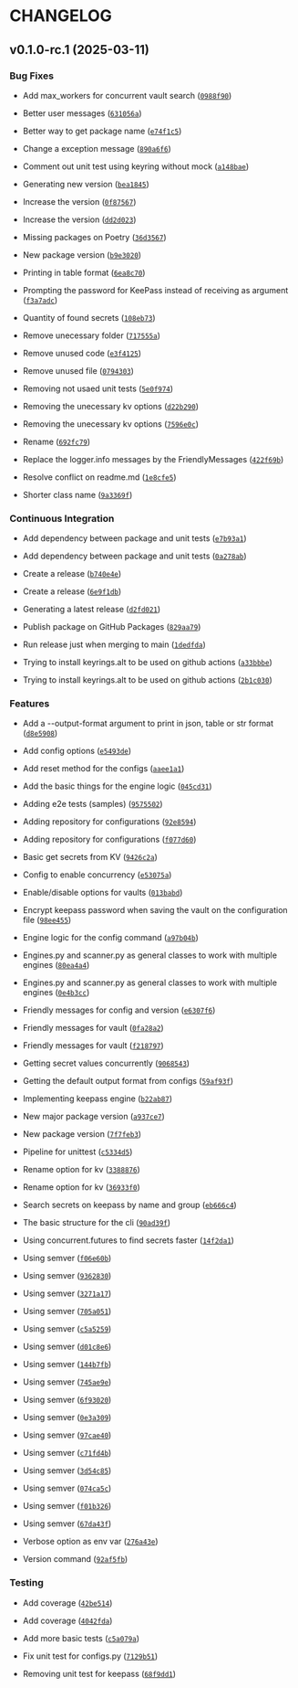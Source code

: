 # CHANGELOG


## v0.1.0-rc.1 (2025-03-11)

### Bug Fixes

- Add max_workers for concurrent vault search
  ([`0988f90`](https://github.com/gabrielrih/VaultScan/commit/0988f90478677c026f99b2d96628d3a43109e427))

- Better user messages
  ([`631056a`](https://github.com/gabrielrih/VaultScan/commit/631056a4bffc3684f8ca31874672276e7473e5ef))

- Better way to get package name
  ([`e74f1c5`](https://github.com/gabrielrih/VaultScan/commit/e74f1c5ccd1c4d107505cc4b877174fc003955c0))

- Change a exception message
  ([`890a6f6`](https://github.com/gabrielrih/VaultScan/commit/890a6f6bcd774d946674e24bb02a9d192940afea))

- Comment out unit test using keyring without mock
  ([`a148bae`](https://github.com/gabrielrih/VaultScan/commit/a148bae237cc94b8786182842a0a5ed583ea03a9))

- Generating new version
  ([`bea1845`](https://github.com/gabrielrih/VaultScan/commit/bea1845bd1c619fce7b23fefa2f41992108bd453))

- Increase the version
  ([`0f87567`](https://github.com/gabrielrih/VaultScan/commit/0f875674ca2e611842021c1a77dd34f7cb948be8))

- Increase the version
  ([`dd2d023`](https://github.com/gabrielrih/VaultScan/commit/dd2d0237347bbfa0f5d405da02515e0e76538482))

- Missing packages on Poetry
  ([`36d3567`](https://github.com/gabrielrih/VaultScan/commit/36d35679bd435d4ecf5546a196328cc8c14cd6e7))

- New package version
  ([`b9e3020`](https://github.com/gabrielrih/VaultScan/commit/b9e3020bddd07d3662012dcdb35db8c7286076be))

- Printing in table format
  ([`6ea8c70`](https://github.com/gabrielrih/VaultScan/commit/6ea8c70b36c816cb5a92bdd9dc46fd6c16ed27de))

- Prompting the password for KeePass instead of receiving as argument
  ([`f3a7adc`](https://github.com/gabrielrih/VaultScan/commit/f3a7adcf0c3c6d8434cec534648c68231ea0a2ca))

- Quantity of found secrets
  ([`108eb73`](https://github.com/gabrielrih/VaultScan/commit/108eb7302bd0856e4cb06744224f7e3ddc16739b))

- Remove unecessary folder
  ([`717555a`](https://github.com/gabrielrih/VaultScan/commit/717555add72579b76408185f10507fa9e92b287c))

- Remove unused code
  ([`e3f4125`](https://github.com/gabrielrih/VaultScan/commit/e3f41255899046783e0fab175bc2f98416027b70))

- Remove unused file
  ([`0794303`](https://github.com/gabrielrih/VaultScan/commit/07943034bebf3d1ab5e4806dda99040b28fe622c))

- Removing not usaed unit tests
  ([`5e0f974`](https://github.com/gabrielrih/VaultScan/commit/5e0f974e7ad832fd9be91b01809266f85c225b5a))

- Removing the unecessary kv options
  ([`d22b290`](https://github.com/gabrielrih/VaultScan/commit/d22b290db05826436f07d41d9876c264805dd4f1))

- Removing the unecessary kv options
  ([`7596e0c`](https://github.com/gabrielrih/VaultScan/commit/7596e0c0d9acd61a581ded00d28306fc1c1978a3))

- Rename
  ([`692fc79`](https://github.com/gabrielrih/VaultScan/commit/692fc79068488e7c37404b1cd39f767e5d912dd4))

- Replace the logger.info messages by the FriendlyMessages
  ([`422f69b`](https://github.com/gabrielrih/VaultScan/commit/422f69b5c207c2146bf22bff0a050b70a1320450))

- Resolve conflict on readme.md
  ([`1e8cfe5`](https://github.com/gabrielrih/VaultScan/commit/1e8cfe5e6e0f26fb437dce4e1821a8e746060944))

- Shorter class name
  ([`9a3369f`](https://github.com/gabrielrih/VaultScan/commit/9a3369f4d17a029fa189c17ebaadb73d0c3aa81e))

### Continuous Integration

- Add dependency between package and unit tests
  ([`e7b93a1`](https://github.com/gabrielrih/VaultScan/commit/e7b93a10306c35fccedbd6aae22c20f263358ed3))

- Add dependency between package and unit tests
  ([`0a278ab`](https://github.com/gabrielrih/VaultScan/commit/0a278abaecfcebe6dc4e39d517aed0590c49c009))

- Create a release
  ([`b740e4e`](https://github.com/gabrielrih/VaultScan/commit/b740e4ec1cd745a2101582f5ed3f772b6093f6c2))

- Create a release
  ([`6e9f1db`](https://github.com/gabrielrih/VaultScan/commit/6e9f1dbaec7c4895c414a2193d3af30c180c43e7))

- Generating a latest release
  ([`d2fd021`](https://github.com/gabrielrih/VaultScan/commit/d2fd021fdb937a8758eda7ff23c0406ecc1a8e36))

- Publish package on GitHub Packages
  ([`829aa79`](https://github.com/gabrielrih/VaultScan/commit/829aa794f4ee36ca9fbb5e1fe0267ce9c7a82716))

- Run release just when merging to main
  ([`1dedfda`](https://github.com/gabrielrih/VaultScan/commit/1dedfdab0d634bac71f2cd714126307bbf3aace1))

- Trying to install keyrings.alt to be used on github actions
  ([`a33bbbe`](https://github.com/gabrielrih/VaultScan/commit/a33bbbe10bcd019eea5c94112a4a30514f303077))

- Trying to install keyrings.alt to be used on github actions
  ([`2b1c030`](https://github.com/gabrielrih/VaultScan/commit/2b1c0308b1920f9a7bf5d73e0e5c963041289410))

### Features

- Add a --output-format argument to print in json, table or str format
  ([`d8e5908`](https://github.com/gabrielrih/VaultScan/commit/d8e5908617b0f5eec82f57e844ff96687ea8f2cc))

- Add config options
  ([`e5493de`](https://github.com/gabrielrih/VaultScan/commit/e5493de48492c56527b18c8c6181271ed59e4615))

- Add reset method for the configs
  ([`aaee1a1`](https://github.com/gabrielrih/VaultScan/commit/aaee1a14396b1fb6941bf48a176935f9b6583097))

- Add the basic things for the engine logic
  ([`045cd31`](https://github.com/gabrielrih/VaultScan/commit/045cd31273cc1d015f5675f52292f0464e9cb491))

- Adding e2e tests (samples)
  ([`9575502`](https://github.com/gabrielrih/VaultScan/commit/957550211de55956781e1cd928a28ab7859d703a))

- Adding repository for configurations
  ([`92e8594`](https://github.com/gabrielrih/VaultScan/commit/92e8594561e504e70093800eb6315bf58ef0e5ab))

- Adding repository for configurations
  ([`f077d60`](https://github.com/gabrielrih/VaultScan/commit/f077d60d6224106dd5edb20fd74fb0f70bfd77b1))

- Basic get secrets from KV
  ([`9426c2a`](https://github.com/gabrielrih/VaultScan/commit/9426c2ae2ce073ace1d40817f886f091edc96dac))

- Config to enable concurrency
  ([`e53075a`](https://github.com/gabrielrih/VaultScan/commit/e53075a4c906de5e03d3a908fbb88ea59acaed50))

- Enable/disable options for vaults
  ([`013babd`](https://github.com/gabrielrih/VaultScan/commit/013babd649743cb9c411fe9c697efcdc631f7203))

- Encrypt keepass password when saving the vault on the configuration file
  ([`98ee455`](https://github.com/gabrielrih/VaultScan/commit/98ee455d6af315d15958b88d0512fb2fe7237a05))

- Engine logic for the config command
  ([`a97b04b`](https://github.com/gabrielrih/VaultScan/commit/a97b04b92c93b2de4a2cc3e1b451a004a04d5bae))

- Engines.py and scanner.py as general classes to work with multiple engines
  ([`80ea4a4`](https://github.com/gabrielrih/VaultScan/commit/80ea4a4f8635a911d2c822e08c7ec7cefa4f1e32))

- Engines.py and scanner.py as general classes to work with multiple engines
  ([`0e4b3cc`](https://github.com/gabrielrih/VaultScan/commit/0e4b3cc6eade0b6372659a3b55d4e48abda34111))

- Friendly messages for config and version
  ([`e6307f6`](https://github.com/gabrielrih/VaultScan/commit/e6307f6d8743b7127a24aaf42ecffe0adeeedfd8))

- Friendly messages for vault
  ([`0fa28a2`](https://github.com/gabrielrih/VaultScan/commit/0fa28a2f0dd4e58208cab8b98dcae2f988de236c))

- Friendly messages for vault
  ([`f218797`](https://github.com/gabrielrih/VaultScan/commit/f218797ff04bdae08734dae99ac7f95d952a1044))

- Getting secret values concurrently
  ([`9068543`](https://github.com/gabrielrih/VaultScan/commit/90685434a704747afe2e33038d06a548f4fb4482))

- Getting the default output format from configs
  ([`59af93f`](https://github.com/gabrielrih/VaultScan/commit/59af93fecf497ff8dbe392f6f7d58f9ea6df9dc0))

- Implementing keepass engine
  ([`b22ab87`](https://github.com/gabrielrih/VaultScan/commit/b22ab8728f676f9cf318389a89a67f26409e301d))

- New major package version
  ([`a937ce7`](https://github.com/gabrielrih/VaultScan/commit/a937ce7f6197db8587ac74b3e2f41f5e21e95e37))

- New package version
  ([`7f7feb3`](https://github.com/gabrielrih/VaultScan/commit/7f7feb3ce1a7668870ea93f2ebb4c081c220d1be))

- Pipeline for unittest
  ([`c5334d5`](https://github.com/gabrielrih/VaultScan/commit/c5334d54343670a258df15e6d5ccdf2b6a87d0a5))

- Rename option for kv
  ([`3388876`](https://github.com/gabrielrih/VaultScan/commit/33888764645ebf3c2847759af8ad9293582669dd))

- Rename option for kv
  ([`36933f0`](https://github.com/gabrielrih/VaultScan/commit/36933f060830a495a7325007e6ca05a650dc1170))

- Search secrets on keepass by name and group
  ([`eb666c4`](https://github.com/gabrielrih/VaultScan/commit/eb666c4e488886ce68923b1a4e920910220abb00))

- The basic structure for the cli
  ([`90ad39f`](https://github.com/gabrielrih/VaultScan/commit/90ad39fe4a67459b73a43658ffda8fc59bb89ad7))

- Using concurrent.futures to find secrets faster
  ([`14f2da1`](https://github.com/gabrielrih/VaultScan/commit/14f2da1726b19fe6e100028353ad65fd87fc9991))

- Using semver
  ([`f06e60b`](https://github.com/gabrielrih/VaultScan/commit/f06e60b7021f583290d662a697a111afa24777ba))

- Using semver
  ([`9362830`](https://github.com/gabrielrih/VaultScan/commit/9362830f74108833eb3f0244724e07e1820ddf6c))

- Using semver
  ([`3271a17`](https://github.com/gabrielrih/VaultScan/commit/3271a1712abde8106936be6390536ccb873aff8b))

- Using semver
  ([`705a051`](https://github.com/gabrielrih/VaultScan/commit/705a051dd4326392bb5ecff7d893da403e49e129))

- Using semver
  ([`c5a5259`](https://github.com/gabrielrih/VaultScan/commit/c5a5259d304b40ea23b89b5b34125d4c56a3606b))

- Using semver
  ([`d01c8e6`](https://github.com/gabrielrih/VaultScan/commit/d01c8e685ebf9549852e985893e9f17695b88847))

- Using semver
  ([`144b7fb`](https://github.com/gabrielrih/VaultScan/commit/144b7fb401d2abbaed138e5f81736a1751cf91fd))

- Using semver
  ([`745ae9e`](https://github.com/gabrielrih/VaultScan/commit/745ae9e2ff9f413d66f4c2fdf6ee5e048fb45295))

- Using semver
  ([`6f93020`](https://github.com/gabrielrih/VaultScan/commit/6f930208a4d787955b66b13dea6d3994f1e6cc0a))

- Using semver
  ([`0e3a309`](https://github.com/gabrielrih/VaultScan/commit/0e3a309301c0e4af92c4d67f01a6e17815bdd834))

- Using semver
  ([`97cae40`](https://github.com/gabrielrih/VaultScan/commit/97cae40b3ee6acb9347ae86776d1b62e5e6cf37f))

- Using semver
  ([`c71fd4b`](https://github.com/gabrielrih/VaultScan/commit/c71fd4bfe13e4d8fab3af2296fd7f9ac3969e646))

- Using semver
  ([`3d54c85`](https://github.com/gabrielrih/VaultScan/commit/3d54c85eeeaba4ce14e161c0723eb36be401a787))

- Using semver
  ([`074ca5c`](https://github.com/gabrielrih/VaultScan/commit/074ca5ce4a49d1e5c916bdb255a5bd12a57946c3))

- Using semver
  ([`f01b326`](https://github.com/gabrielrih/VaultScan/commit/f01b32656464cd6661c26b7861b4ff9590254d4d))

- Using semver
  ([`67da43f`](https://github.com/gabrielrih/VaultScan/commit/67da43f3d595824e0fb18aa0a8eeb52c5882664f))

- Verbose option as env var
  ([`276a43e`](https://github.com/gabrielrih/VaultScan/commit/276a43e269c143020157c618b15453df0591b5d3))

- Version command
  ([`92af5fb`](https://github.com/gabrielrih/VaultScan/commit/92af5fb11f662ed56ac4f11bbb1924266534ccde))

### Testing

- Add coverage
  ([`42be514`](https://github.com/gabrielrih/VaultScan/commit/42be514615da350646034f744beb83cdd34c2c2f))

- Add coverage
  ([`4042fda`](https://github.com/gabrielrih/VaultScan/commit/4042fda1eb66061d64911f891ad2b57dd96f687a))

- Add more basic tests
  ([`c5a079a`](https://github.com/gabrielrih/VaultScan/commit/c5a079ab7a997ece74ec12cafc1718b2aeb34830))

- Fix unit test for configs.py
  ([`7129b51`](https://github.com/gabrielrih/VaultScan/commit/7129b518e9980a5fc25079d388032706be557fee))

- Removing unit test for keepass
  ([`68f9dd1`](https://github.com/gabrielrih/VaultScan/commit/68f9dd1d610e61380d00bded7ac6ffb33a4257fd))

